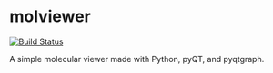 # molviewer
[![Build Status](https://travis-ci.org/andrekorte/molviewer.svg?branch=master)](https://travis-ci.org/andrekorte/molviewer)

A simple molecular viewer made with Python, pyQT, and pyqtgraph.
